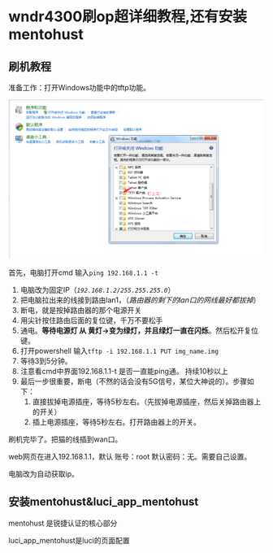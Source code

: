 # wndr4300刷op超详细教程,还有安装mentohust

## 刷机教程

准备工作：打开Windows功能中的tftp功能。

![tftp](./tftp.png)

首先，电脑打开cmd 输入`ping 192.168.1.1 -t`

1. 电脑改为固定IP（*`192.168.1.2/255.255.255.0`*）
2. 把电脑拉出来的线接到路由lan1，（*路由器的剩下的lan口的网线最好都拔掉*）
3. 断电，就是按掉路由器的那个电源开关
4. 用尖针按住路由后面的复位键，千万不要松手
5. 通电。**等待电源灯 从 黄灯→变为绿灯，并且绿灯一直在闪烁**。然后松开复位键。
6. 打开powershell 输入`tftp -i 192.168.1.1 PUT img_name.img`
7. 等待3到5分钟。
8. 注意看cmd中界面192.168.1.1-t 是否一直能ping通。 持续10秒以上
9. 最后一步很重要，断电（不然的话会没有5G信号，某位大神说的）。步骤如下：
   1. 直接拔掉电源插座，等待5秒左右。（先拔掉电源插座，然后关掉路由器上的开关）
   2. 插上电源插座，等待5秒左右。打开路由器上的开关。


刷机完毕了。把猫的线插到wan口。

web网页在进入192.168.1.1，默认 账号：root 默认密码：无。需要自己设置。

电脑改为自动获取ip。





## 安装mentohust&luci_app_mentohust

mentohust 是锐捷认证的核心部分

luci_app_mentohust是luci的页面配置

